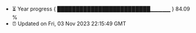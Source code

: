 - ⏳ Year progress { █████████████████████████▁▁▁▁▁ } 84.09 %
- ⏰ Updated on Fri, 03 Nov 2023 22:15:49 GMT

